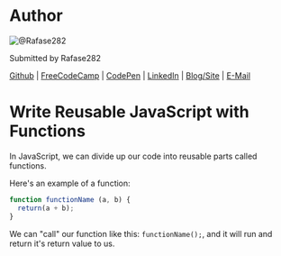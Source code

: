 # Author
![@Rafase282](https://avatars0.githubusercontent.com/Rafase282?&s=128)

Submitted by Rafase282

[Github](https://github.com/Rafase282) | [FreeCodeCamp](http://www.freecodecamp.com/rafase282) | [CodePen](http://codepen.io/Rafase282/) | [LinkedIn](https://www.linkedin.com/in/rafase282) | [Blog/Site](https://rafase282.wordpress.com/) | [E-Mail](mailto:rafase282@gmail.com)

# Write Reusable JavaScript with Functions
In JavaScript, we can divide up our code into reusable parts called functions.

Here's an example of a function:

```js
function functionName (a, b) {
  return(a + b);
}
```

We can "call" our function like this: `functionName();`, and it will run and return it's return value to us.
